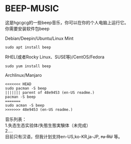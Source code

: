 # BEEP-MUSIC
这是hgcgcg的一些beep音乐，你可以在你的个人电脑上运行它。  
你需要安装软件包beep <br>
  
Debian/Deepin/Ubuntu/Linux Mint

~~~
sudo apt install beep
~~~

RHEL(或者Rocky Linux、SUSE等)/CentOS/Fedora

~~~
sudo yum install beep
~~~

Archlinux/Manjaro

~~~
<<<<<<< HEAD
sudo pacman -S beep
||||||| parent of 48e9453 (en-US readme.)
pacman -S beep
=======
sudo acman -S beep
>>>>>>> 48e9453 (en-US readme.)
~~~

音乐列表：  
  1.失态生态实验体/失態生態実験体（未完成）  
  2....  
目前只有汉语，但我计划支持en-US,ko-KR,ja-JP, ~~ru-RU~~ 等。

